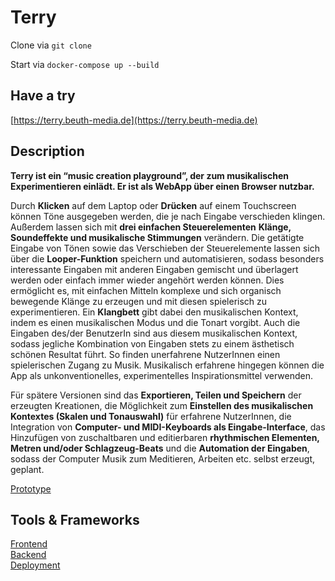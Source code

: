 # Terry
Clone via `git clone`

Start via `docker-compose up --build` 

## Have a try
[https://terry.beuth-media.de](https://terry.beuth-media.de)

## Description

**Terry ist ein “music creation playground”, der zum musikalischen Experimentieren einlädt. Er ist als WebApp über einen Browser nutzbar.**

Durch **Klicken** auf dem Laptop oder **Drücken** auf einem Touchscreen können Töne ausgegeben werden, die je nach Eingabe verschieden klingen. Außerdem lassen sich mit **drei einfachen Steuerelementen** __Klänge, Soundeffekte und musikalische Stimmungen__ verändern.
Die getätigte Eingabe von Tönen sowie das Verschieben der Steuerelemente lassen sich über die **Looper-Funktion** speichern und automatisieren, sodass besonders interessante Eingaben mit anderen Eingaben gemischt und überlagert werden oder einfach immer wieder angehört werden können. Dies ermöglicht es, mit einfachen Mitteln komplexe und sich organisch bewegende Klänge zu erzeugen und mit diesen spielerisch zu experimentieren.
Ein **Klangbett** gibt dabei den musikalischen Kontext, indem es einen musikalischen Modus und die Tonart vorgibt. Auch die Eingaben des/der BenutzerIn sind aus diesem musikalischen Kontext, sodass jegliche Kombination von Eingaben stets zu einem ästhetisch schönen Resultat führt.
So finden unerfahrene NutzerInnen einen spielerischen Zugang zu Musik. Musikalisch erfahrene hingegen können die App als unkonventionelles, experimentelles Inspirationsmittel verwenden.

Für spätere Versionen sind das **Exportieren, Teilen und Speichern** der erzeugten Kreationen, die Möglichkeit zum **Einstellen des musikalischen Kontextes (Skalen und Tonauswahl)** für erfahrene NutzerInnen, die Integration von **Computer- und MIDI-Keyboards als Eingabe-Interface**, das Hinzufügen von zuschaltbaren und editierbaren **rhythmischen Elementen, Metren und/oder Schlagzeug-Beats** und die **Automation der Eingaben**, sodass der Computer Musik zum Meditieren, Arbeiten etc. selbst erzeugt, geplant.

[Prototype](https://drive.google.com/file/d/1gm64TbXG5aPSyDNHDO_jUL-H9dWNx2wp/view?usp=sharing)

## Tools & Frameworks
[Frontend](https://github.com/SimonThormeyer/beuthSoundGroup/wiki/Frontend-Struktur) <br/>
[Backend](https://github.com/SimonThormeyer/beuthSoundGroup/wiki/Backend-Struktur)<br/>
[Deployment](https://github.com/SimonThormeyer/beuthSoundGroup/wiki/Server-Deployment)
